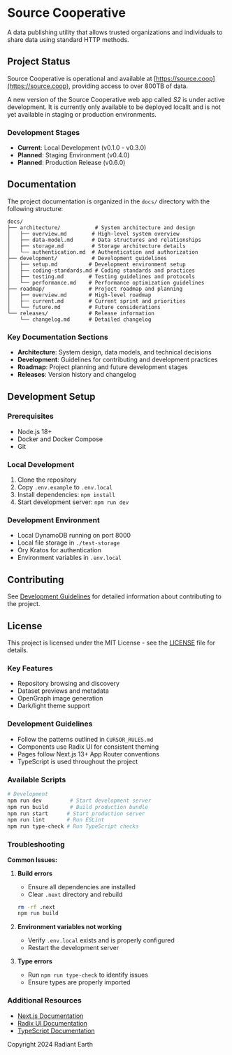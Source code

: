 # Source Cooperative 

A data publishing utility that allows trusted organizations and individuals to share data using standard HTTP methods.

## Project Status

Source Cooperative is operational and available at [https://source.coop](https://source.coop), providing access to over 800TB of data. 

A new version of the Source Cooperative web app called *S2* is under active development. It is currently only available to be deployed locallt and is not yet available in staging or production environments.

### Development Stages
- **Current**: Local Development (v0.1.0 - v0.3.0)
- **Planned**: Staging Environment (v0.4.0)
- **Planned**: Production Release (v0.6.0)

## Documentation

The project documentation is organized in the `docs/` directory with the following structure:

```
docs/
├── architecture/           # System architecture and design
│   ├── overview.md        # High-level system overview
│   ├── data-model.md      # Data structures and relationships
│   ├── storage.md         # Storage architecture details
│   └── authentication.md  # Authentication and authorization
├── development/           # Development guidelines
│   ├── setup.md          # Development environment setup
│   ├── coding-standards.md # Coding standards and practices
│   ├── testing.md        # Testing guidelines and protocols
│   └── performance.md    # Performance optimization guidelines
├── roadmap/              # Project roadmap and planning
│   ├── overview.md       # High-level roadmap
│   ├── current.md        # Current sprint and priorities
│   └── future.md         # Future considerations
└── releases/             # Release information
    └── changelog.md      # Detailed changelog
```

### Key Documentation Sections

- **Architecture**: System design, data models, and technical decisions
- **Development**: Guidelines for contributing and development practices
- **Roadmap**: Project planning and future development stages
- **Releases**: Version history and changelog

## Development Setup

### Prerequisites
- Node.js 18+
- Docker and Docker Compose
- Git

### Local Development
1. Clone the repository
2. Copy `.env.example` to `.env.local`
3. Install dependencies: `npm install`
4. Start development server: `npm run dev`

### Development Environment
- Local DynamoDB running on port 8000
- Local file storage in `./test-storage`
- Ory Kratos for authentication
- Environment variables in `.env.local`

## Contributing

See [Development Guidelines](docs/development/coding-standards.md) for detailed information about contributing to the project.

## License

This project is licensed under the MIT License - see the [LICENSE](LICENSE) file for details.

### Key Features

- Repository browsing and discovery
- Dataset previews and metadata
- OpenGraph image generation
- Dark/light theme support

### Development Guidelines

- Follow the patterns outlined in `CURSOR_RULES.md`
- Components use Radix UI for consistent theming
- Pages follow Next.js 13+ App Router conventions
- TypeScript is used throughout the project

### Available Scripts

```bash
# Development
npm run dev         # Start development server
npm run build       # Build production bundle
npm run start      # Start production server
npm run lint       # Run ESLint
npm run type-check # Run TypeScript checks
```

### Troubleshooting

**Common Issues:**

1. **Build errors**
   - Ensure all dependencies are installed
   - Clear `.next` directory and rebuild
   ```bash
   rm -rf .next
   npm run build
   ```

2. **Environment variables not working**
   - Verify `.env.local` exists and is properly configured
   - Restart the development server

3. **Type errors**
   - Run `npm run type-check` to identify issues
   - Ensure types are properly imported

### Additional Resources

- [Next.js Documentation](https://nextjs.org/docs)
- [Radix UI Documentation](https://www.radix-ui.com/docs/primitives/overview/introduction)
- [TypeScript Documentation](https://www.typescriptlang.org/docs/)

Copyright 2024 Radiant Earth 